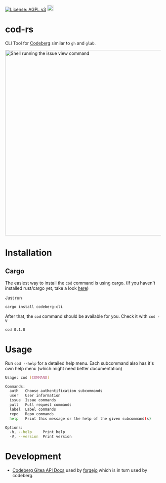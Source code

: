 [![License: AGPL v3](https://img.shields.io/badge/License-AGPL_v3-blue.svg)](https://www.gnu.org/licenses/agpl-3.0)
[<img alt="crates.io" src="https://img.shields.io/crates/v/codeberg-cli.svg?style=for-the-badge&color=fc8d62&logo=rust" height="20">](https://crates.io/crates/codeberg-cli)

# cod-rs

CLI Tool for [Codeberg](https://codeberg.org/) similar to `gh` and `glab`.

<img alt="Shell running the issue view command" width="600" src="https://codeberg.org/RobWalt/codeberg-cli/raw/branch/main/dogfood.gif">

# Installation 

## Cargo

The easiest way to install the `cod` command is using cargo. (If you haven't installed rust/cargo yet, take a look [here](https://doc.rust-lang.org/cargo/getting-started/installation.html))

Just run 

```sh
cargo install codeberg-cli
```

After that, the `cod` command should be available for you. Check it with `cod -V`

```sh
cod 0.1.0
```

# Usage

Run `cod --help` for a detailed help menu. Each subcommand also has it's own help menu (which might need better documentation)

```sh 
Usage: cod [COMMAND]

Commands:
  auth   Choose authentification subcommands
  user   User information
  issue  Issue commands
  pull   Pull request commands
  label  Label commands
  repo   Repo commands
  help   Print this message or the help of the given subcommand(s)

Options:
  -h, --help     Print help
  -V, --version  Print version
```

# Development 

- [Codeberg Gitea API Docs](https://codeberg.org/api/swagger) used by [forgejo](https://codeberg.org/forgejo/forgejo/src/branch/forgejo/docs/content/doc/developers/api-usage.en-us.md#api-guide) which is in turn used by codeberg.
